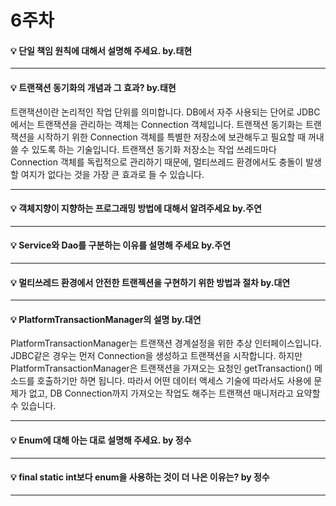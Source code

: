 # 6주차  

#### :bulb: 단일 책임 원칙에 대해서 설명해 주세요. by.태현

--------

#### :bulb: 트랜잭션 동기화의 개념과 그 효과? by.태현

트랜잭션이란 논리적인 작업 단위를 의미합니다. DB에서 자주 사용되는 단어로 JDBC에서는 트랜잭션을 관리하는 객체는 Connection 객체입니다. 트랜잭션 동기화는 트랜잭션을 시작하기 위한 Connection 객체를 특별한 저장소에 보관해두고 필요할 때 꺼내쓸 수 있도록 하는 기술입니다. 트랜잭션 동기화 저장소는 작업 쓰레드마다 Connection 객체를 독립적으로 관리하기 때문에, 멀티쓰레드 환경에서도 충돌이 발생할 여지가 없다는 것을 가장 큰 효과로 들 수 있습니다.

--------

#### :bulb: 객체지향이 지향하는 프로그래밍 방법에 대해서 알려주세요 by.주연

--------

#### :bulb: Service와 Dao를 구분하는 이유를 설명해 주세요 by.주연

--------

#### :bulb: 멀티쓰레드 환경에서 안전한 트랜젝션을 구현하기 위한 방법과 절차 by.대연

--------

#### :bulb: PlatformTransactionManager의 설명 by.대연

PlatformTransactionManager는 트랜잭션 경계설정을 위한 추상 인터페이스입니다. JDBC같은 경우는 먼저 Connection을 생성하고 트랜잭션을 시작합니다. 하지만 PlatformTransactionManager은
트랜잭션을 가져오는 요청인 getTransaction() 메소드를 호출하기만 하면 됩니다. 따라서 어떤 데이터 액세스 기술에 따라서도 사용에 문제가 없고, DB Connection까지 가져오는 작업도 해주는 트랜잭션 매니저라고 요약할 수 있습니다. 

--------

#### :bulb: Enum에 대해 아는 대로 설명해 주세요. by 정수

--------

#### :bulb: final static int보다 enum을 사용하는 것이 더 나은 이유는? by 정수

--------
